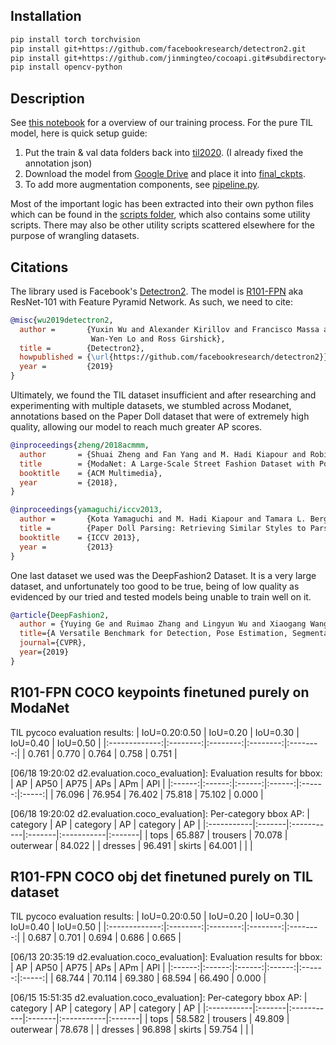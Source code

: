 ## Installation
```bash
pip install torch torchvision
pip install git+https://github.com/facebookresearch/detectron2.git
pip install git+https://github.com/jinmingteo/cocoapi.git#subdirectory=PythonAPI
pip install opencv-python
```

## Description
See [this notebook](notebooks/model_til_pure.ipynb) for a overview of our training process. For the pure TIL model, here is quick setup guide:
1. Put the train & val data folders back into [til2020](data/til2020). (I already fixed the annotation json)
2. Download the model from [Google Drive](https://drive.google.com/file/d/1NAqYvcLSyLfB8IV8DuXoiDmZrW857byV/view?usp=sharing) and place it into [final_ckpts](final_ckpts).
3. To add more augmentation components, see [pipeline.py](notebooks/scripts/pipeline.py).

Most of the important logic has been extracted into their own python files which can be found in the [scripts folder](notebooks/scripts), which also contains some utility scripts. There may also be other utility scripts scattered elsewhere for the purpose of wrangling datasets.

## Citations
The library used is Facebook's [Detectron2](https://github.com/facebookresearch/detectron2). The model is [R101-FPN](https://github.com/facebookresearch/detectron2/blob/master/MODEL_ZOO.md#faster-r-cnn) aka ResNet-101 with Feature Pyramid Network. As such, we need to cite:

```BibTeX
@misc{wu2019detectron2,
  author =       {Yuxin Wu and Alexander Kirillov and Francisco Massa and
                  Wan-Yen Lo and Ross Girshick},
  title =        {Detectron2},
  howpublished = {\url{https://github.com/facebookresearch/detectron2}},
  year =         {2019}
}
```

Ultimately, we found the TIL dataset insufficient and after researching and experimenting with multiple datasets, we stumbled across Modanet, annotations based on the Paper Doll dataset that were of extremely high quality, allowing our model to reach much greater AP scores.

```BibTeX
@inproceedings{zheng/2018acmmm,
  author       = {Shuai Zheng and Fan Yang and M. Hadi Kiapour and Robinson Piramuthu},
  title        = {ModaNet: A Large-Scale Street Fashion Dataset with Polygon Annotations},
  booktitle    = {ACM Multimedia},
  year         = {2018},
}
```

```BibTeX
@inproceedings{yamaguchi/iccv2013,
  author =       {Kota Yamaguchi and M. Hadi Kiapour and Tamara L. Berg},
  title =        {Paper Doll Parsing: Retrieving Similar Styles to Parse Clothing Items},
  booktitle    = {ICCV 2013},
  year =         {2013}
}
```

One last dataset we used was the DeepFashion2 Dataset. It is a very large dataset, and unfortunately too good to be true, being of low quality as evidenced by our tried and tested models being unable to train well on it.

```BibTeX
@article{DeepFashion2,
  author = {Yuying Ge and Ruimao Zhang and Lingyun Wu and Xiaogang Wang and Xiaoou Tang and Ping Luo},
  title={A Versatile Benchmark for Detection, Pose Estimation, Segmentation and Re-Identification of Clothing Images},
  journal={CVPR},
  year={2019}
}
```

## R101-FPN COCO keypoints finetuned purely on ModaNet
TIL pycoco evaluation results:
| IoU=0.20:0.50 | IoU=0.20 | IoU=0.30 | IoU=0.40 | IoU=0.50 |
|:-------------:|:--------:|:--------:|:--------:|:--------:|
|     0.761     |  0.770   |   0.764  |   0.758  |   0.751  |

[06/18 19:20:02 d2.evaluation.coco_evaluation]: Evaluation results for bbox: 
|   AP   |  AP50  |  AP75  |  APs   |  APm   |  APl  |
|:------:|:------:|:------:|:------:|:------:|:-----:|
| 76.096 | 76.954 | 76.402 | 75.818 | 75.102 | 0.000 |

[06/18 19:20:02 d2.evaluation.coco_evaluation]: Per-category bbox AP: 
| category   | AP     | category   | AP     | category   | AP     |
|:-----------|:-------|:-----------|:-------|:-----------|:-------|
| tops       | 65.887 | trousers   | 70.078 | outerwear  | 84.022 |
| dresses    | 96.491 | skirts     | 64.001 |            |        |

## R101-FPN COCO obj det finetuned purely on TIL dataset
TIL pycoco evaluation results:
| IoU=0.20:0.50 | IoU=0.20 | IoU=0.30 | IoU=0.40 | IoU=0.50 |
|:-------------:|:--------:|:--------:|:--------:|:--------:|
|     0.687     |  0.701   |   0.694  |   0.686  |   0.665  |

[06/13 20:35:19 d2.evaluation.coco_evaluation]: Evaluation results for bbox: 
|   AP   |  AP50  |  AP75  |  APs   |  APm   |  APl  |
|:------:|:------:|:------:|:------:|:------:|:-----:|
| 68.744 | 70.114 | 69.380 | 68.594 | 66.490 | 0.000 |

[06/15 15:51:35 d2.evaluation.coco_evaluation]: Per-category bbox AP: 
| category   | AP     | category   | AP     | category   | AP     |
|:-----------|:-------|:-----------|:-------|:-----------|:-------|
| tops       | 58.582 | trousers   | 49.809 | outerwear  | 78.678 |
| dresses    | 96.898 | skirts     | 59.754 |            |        |